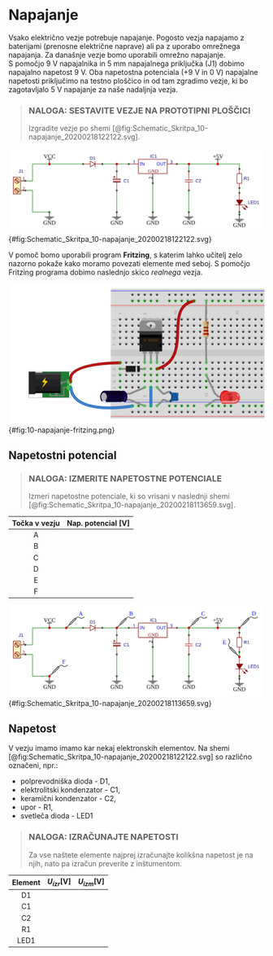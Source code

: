 # Napajanje

Vsako električno vezje potrebuje napajanje. Pogosto vezja napajamo z baterijami (prenosne električne naprave) ali pa z uporabo omrežnega napajanja. Za današnje vezje bomo uporabili omrežno napajanje.  
S pomočjo 9 V napajalnika in 5 mm napajalnega priključka (J1) dobimo napajalno napetost 9 V. Oba napetostna potenciala (+9 V in 0 V) napajalne napetosti priključimo na testno ploščico in od tam zgradimo vezje, ki bo zagotavljalo 5 V napajanje za naše nadaljnja vezja.  

> ### NALOGA: SESTAVITE VEZJE NA PROTOTIPNI PLOŠČICI  
> Izgradite vezje po shemi [@fig:Schematic_Skritpa_10-napajanje_20200218122122.svg].

![Shema napajalnega vezja.](./slike/Schematic_Skritpa_10-napajanje_20200218122122.svg){#fig:Schematic_Skritpa_10-napajanje_20200218122122.svg}

V pomoč bomo uporabili program **Fritzing**, s katerim lahko učitelj zelo nazorno pokaže kako moramo povezati elemente med seboj. S pomočjo Fritzing programa dobimo naslednjo skico *realnega* vezja.

![Skica realnega vezja.](./slike/10-napajanje-fritzing.png){#fig:10-napajanje-fritzing.png}

## Napetostni potencial

> ### NALOGA: IZMERITE NAPETOSTNE POTENCIALE  
> Izmeri napetostne potenciale, ki so vrisani v naslednji shemi [@fig:Schematic_Skritpa_10-napajanje_20200218113659.svg].

| Točka v vezju | Nap. potencial [V] |
|:-------------:|--------------------|
|       A       |                    |
|       B       |                    |
|       C       |                    |
|       D       |                    |
|       E       |                    |
|       F       |                    |

![Shema električnega vezja 5 V napalajalne napetosti.](./slike/Schematic_Skritpa_10-napajanje_20200218113659.svg){#fig:Schematic_Skritpa_10-napajanje_20200218113659.svg}

## Napetost

V vezju imamo imamo kar nekaj elektronskih elementov. Na shemi [@fig:Schematic_Skritpa_10-napajanje_20200218122122.svg] so različno označeni, npr.:

- polprevodniška dioda - D1,
- elektrolitski kondenzator - C1,
- keramični kondenzator - C2,
- upor - R1,
- svetleča dioda - LED1

> ### NALOGA: IZRAČUNAJTE NAPETOSTI  
> Za vse naštete elemente najprej izračunajte kolikšna napetost je na njih, nato pa izračun preverite z inštumentom.

| Element | $U_{izr}$[V] | $U_{izm}$[V] |
|:-------:|--------------|--------------|
|    D1   |              |              |
|    C1   |              |              |
|    C2   |              |              |
|    R1   |              |              |
|   LED1  |              |              |

